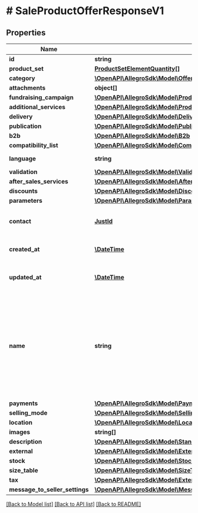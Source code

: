 # # SaleProductOfferResponseV1

## Properties

Name | Type | Description | Notes
------------ | ------------- | ------------- | -------------
**id** | **string** |  | [optional]
**product_set** | [**ProductSetElementQuantity[]**](ProductSetElementQuantity.md) |  | [optional]
**category** | [**\OpenAPI\AllegroSdk\Model\OfferCategory**](OfferCategory.md) |  | [optional]
**attachments** | **object[]** | An array of offer attachments. | [optional]
**fundraising_campaign** | [**\OpenAPI\AllegroSdk\Model\ProductOfferFundraisingCampaignResponse**](ProductOfferFundraisingCampaignResponse.md) |  | [optional]
**additional_services** | [**\OpenAPI\AllegroSdk\Model\ProductOfferAdditionalServicesResponse**](ProductOfferAdditionalServicesResponse.md) |  | [optional]
**delivery** | [**\OpenAPI\AllegroSdk\Model\DeliveryProductOfferResponse**](DeliveryProductOfferResponse.md) |  | [optional]
**publication** | [**\OpenAPI\AllegroSdk\Model\Publication**](Publication.md) |  | [optional]
**b2b** | [**\OpenAPI\AllegroSdk\Model\B2b**](B2b.md) |  | [optional]
**compatibility_list** | [**\OpenAPI\AllegroSdk\Model\CompatibilityListProductOfferResponse**](CompatibilityListProductOfferResponse.md) |  | [optional]
**language** | **string** | Declared base language of the offer. | [optional]
**validation** | [**\OpenAPI\AllegroSdk\Model\Validation**](Validation.md) |  | [optional]
**after_sales_services** | [**\OpenAPI\AllegroSdk\Model\AfterSalesServices**](AfterSalesServices.md) |  | [optional]
**discounts** | [**\OpenAPI\AllegroSdk\Model\DiscountsProductOfferResponse**](DiscountsProductOfferResponse.md) |  | [optional]
**parameters** | [**\OpenAPI\AllegroSdk\Model\ParameterProductOfferResponse[]**](ParameterProductOfferResponse.md) | List of offer parameters. | [optional]
**contact** | [**JustId**](JustId.md) | Identifier of contact data for sales format ADVERTISEMENT (classified ad); retrieve it via GET /sale/offer-contacts. | [optional]
**created_at** | [**\DateTime**](\DateTime.md) | Creation date: Format (ISO 8601) - yyyy-MM-dd&#39;T&#39;HH:mm:ss.SSSZ. Cannot be modified. | [optional]
**updated_at** | [**\DateTime**](\DateTime.md) | Last update date: Format (ISO 8601) - yyyy-MM-dd&#39;T&#39;HH:mm:ss.SSSZ. Cannot be modified. | [optional]
**name** | **string** | Name (title) of an offer. Length cannot be more than 50 characters. Read more: &lt;a href&#x3D;\&quot;../../tutorials/jak-jednym-requestem-wystawic-oferte-powiazana-z-produktem-D7Kj9gw4xFA#tytul-oferty\&quot; target&#x3D;\&quot;_blank\&quot;&gt;PL&lt;/a&gt;  / &lt;a href&#x3D;\&quot;../../tutorials/list-offer-assigned-product-one-request-D7Kj9M71Bu6#offer-title\&quot; target&#x3D;\&quot;_blank\&quot;&gt;EN&lt;/a&gt; . | [optional]
**payments** | [**\OpenAPI\AllegroSdk\Model\Payments**](Payments.md) |  | [optional]
**selling_mode** | [**\OpenAPI\AllegroSdk\Model\SellingMode**](SellingMode.md) |  | [optional]
**location** | [**\OpenAPI\AllegroSdk\Model\Location**](Location.md) |  | [optional]
**images** | **string[]** |  | [optional]
**description** | [**\OpenAPI\AllegroSdk\Model\StandardizedDescription**](StandardizedDescription.md) |  | [optional]
**external** | [**\OpenAPI\AllegroSdk\Model\ExternalId**](ExternalId.md) |  | [optional]
**stock** | [**\OpenAPI\AllegroSdk\Model\Stock**](Stock.md) |  | [optional]
**size_table** | [**\OpenAPI\AllegroSdk\Model\SizeTable**](SizeTable.md) |  | [optional]
**tax** | [**\OpenAPI\AllegroSdk\Model\ExtendedTax**](ExtendedTax.md) |  | [optional]
**message_to_seller_settings** | [**\OpenAPI\AllegroSdk\Model\MessageToSellerSettings**](MessageToSellerSettings.md) |  | [optional]

[[Back to Model list]](../../README.md#models) [[Back to API list]](../../README.md#endpoints) [[Back to README]](../../README.md)

